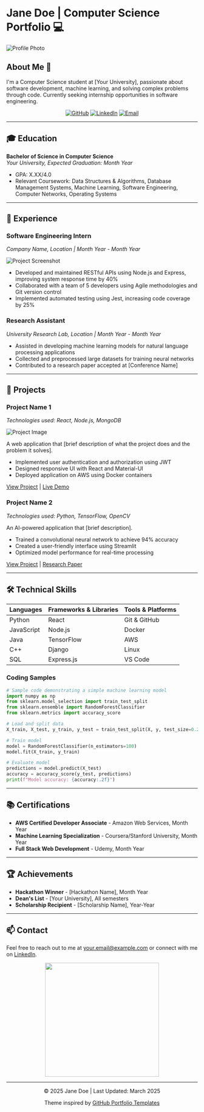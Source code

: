 # Jane Doe | Computer Science Portfolio 💻

![Profile Photo](https://images.unsplash.com/photo-1573496359142-b8d87734a5a2?w=600&auto=format&fit=crop)

## About Me 👋

I'm a Computer Science student at [Your University], passionate about software development, machine learning, and solving complex problems through code. Currently seeking internship opportunities in software engineering.

<div align="center">
  
[![GitHub](https://img.shields.io/badge/GitHub-100000?style=for-the-badge&logo=github&logoColor=white)](https://github.com/yourusername)
[![LinkedIn](https://img.shields.io/badge/LinkedIn-0077B5?style=for-the-badge&logo=linkedin&logoColor=white)](https://linkedin.com/in/yourprofile)
[![Email](https://img.shields.io/badge/Email-D14836?style=for-the-badge&logo=gmail&logoColor=white)](mailto:your.email@example.com)

</div>

---

## 🎓 Education

**Bachelor of Science in Computer Science**  
*Your University, Expected Graduation: Month Year*
- GPA: X.XX/4.0
- Relevant Coursework: Data Structures & Algorithms, Database Management Systems, Machine Learning, Software Engineering, Computer Networks, Operating Systems

---

## 💼 Experience

### Software Engineering Intern
*Company Name, Location | Month Year - Month Year*

![Project Screenshot](https://images.unsplash.com/photo-1517694712202-14dd9538aa97?w=600&auto=format&fit=crop)

- Developed and maintained RESTful APIs using Node.js and Express, improving system response time by 40%
- Collaborated with a team of 5 developers using Agile methodologies and Git version control
- Implemented automated testing using Jest, increasing code coverage by 25%

### Research Assistant
*University Research Lab, Location | Month Year - Month Year*
- Assisted in developing machine learning models for natural language processing applications
- Collected and preprocessed large datasets for training neural networks
- Contributed to a research paper accepted at [Conference Name]

---

## 🚀 Projects

### Project Name 1
*Technologies used: React, Node.js, MongoDB*

![Project Image](https://images.unsplash.com/photo-1555066931-4365d14bab8c?w=600&auto=format&fit=crop)

A web application that [brief description of what the project does and the problem it solves].

- Implemented user authentication and authorization using JWT
- Designed responsive UI with React and Material-UI
- Deployed application on AWS using Docker containers

[View Project](https://github.com/yourusername/project1) | [Live Demo](https://project1demo.com)

### Project Name 2
*Technologies used: Python, TensorFlow, OpenCV*

An AI-powered application that [brief description].

- Trained a convolutional neural network to achieve 94% accuracy
- Created a user-friendly interface using Streamlit
- Optimized model performance for real-time processing

[View Project](https://github.com/yourusername/project2) | [Research Paper](https://paperlink.com)

---

## 🛠️ Technical Skills

<div align="center">

| **Languages** | **Frameworks & Libraries** | **Tools & Platforms** |
|---------------|----------------------------|------------------------|
| Python        | React                      | Git & GitHub           |
| JavaScript    | Node.js                    | Docker                 |
| Java          | TensorFlow                 | AWS                    |
| C++           | Django                     | Linux                  |
| SQL           | Express.js                 | VS Code                |

</div>

### Coding Samples

```python
# Sample code demonstrating a simple machine learning model
import numpy as np
from sklearn.model_selection import train_test_split
from sklearn.ensemble import RandomForestClassifier
from sklearn.metrics import accuracy_score

# Load and split data
X_train, X_test, y_train, y_test = train_test_split(X, y, test_size=0.2)

# Train model
model = RandomForestClassifier(n_estimators=100)
model.fit(X_train, y_train)

# Evaluate model
predictions = model.predict(X_test)
accuracy = accuracy_score(y_test, predictions)
print(f"Model accuracy: {accuracy:.2f}")
```

---

## 📚 Certifications

- **AWS Certified Developer Associate** - Amazon Web Services, Month Year
- **Machine Learning Specialization** - Coursera/Stanford University, Month Year
- **Full Stack Web Development** - Udemy, Month Year

---

## 🏆 Achievements

- **Hackathon Winner** - [Hackathon Name], Month Year
- **Dean's List** - [Your University], All semesters
- **Scholarship Recipient** - [Scholarship Name], Year-Year

---

## 📫 Contact

Feel free to reach out to me at [your.email@example.com](mailto:your.email@example.com) or connect with me on [LinkedIn](https://linkedin.com/in/yourprofile).

<div align="center">
  <img src="https://media.giphy.com/media/13HgwGsXF0aiGY/giphy.gif" width="300" />
</div>

---

<footer>
<div align="center">
  <p>© 2025 Jane Doe | Last Updated: March 2025</p>
  <p>Theme inspired by <a href="https://github.com/topics/portfolio-template">GitHub Portfolio Templates</a></p>
</div>
</footer>
